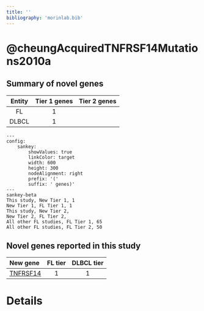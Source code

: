 ```yaml
---
title: ''
bibliography: 'morinlab.bib'
---
```


# @cheungAcquiredTNFRSF14Mutations2010a
## Summary of novel genes

|Entity| Tier 1 genes| Tier 2 genes|
|:-:|:-:|:-:|
|FL|1||
|DLBCL|1||
```mermaid
---
config:
    sankey:
        showValues: true
        linkColor: target
        width: 600
        height: 300
        nodeAlignment: right
        prefix: '('
        suffix: ' genes)'
---
sankey-beta
This study, New Tier 1, 1
New Tier 1, FL Tier 1, 1
This study, New Tier 2, 
New Tier 2, FL Tier 2, 
All other FL studies, FL Tier 1, 65
All other FL studies, FL Tier 2, 50
```


## Novel genes reported in this study

|New gene|FL tier|DLBCL tier|
|:-|:-:|:-:|
|[TNFRSF14](TNFRSF14)|1 |1 |

# Details

